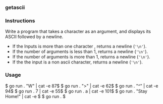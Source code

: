 ### getascii

### Instructions

Write a program that takes a character as an argument, and displays its ASCII followed by a newline.

- If the Inputs is more than one character , returns a newline (`'\n'`).
- If the number of arguments is less than 1, returns a newline (`'\n'`).
- If the number of arguments is more than 1, returns a newline (`'\n'`).
- If the the input is a non ascii character, returns a newline (`'\n'`).

### Usage

$ go run . "W" | cat -e
87$
$ go run . ">" | cat -e
62$
$ go run . "^" | cat -e
94$
$ go run . 7 | cat -e
55$
$ go run . a | cat -e
101$
$ go run . "Stay Home!" | cat -e
$
$ go run .
$
